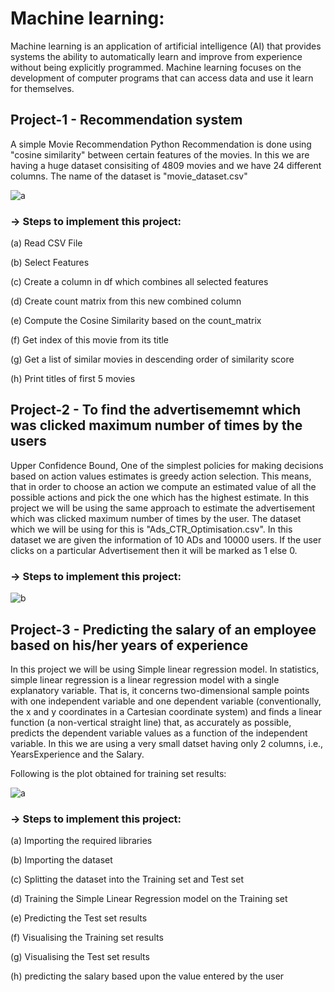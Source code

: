 # Machine learning:
Machine learning is an application of artificial intelligence (AI) that provides systems the ability to automatically learn and improve from experience without being explicitly programmed. Machine learning focuses on the development of computer programs that can access data and use it learn for themselves.

## Project-1 - Recommendation system
A simple Movie Recommendation Python Recommendation is done using "cosine similarity" between certain features of the movies. In this we are having a huge dataset consisiting of 4809 movies and we have 24 different columns. The name of the dataset is "movie_dataset.csv"

![a](https://user-images.githubusercontent.com/68856803/89008744-d2fa6800-d328-11ea-83a8-1fb07d3dded5.png)

### -> Steps to implement this project:
(a) Read CSV File

(b) Select Features

(c) Create a column in df which combines all selected features

(d) Create count matrix from this new combined column

(e) Compute the Cosine Similarity based on the count_matrix

(f) Get index of this movie from its title

(g) Get a list of similar movies in descending order of similarity score

(h) Print titles of first 5 movies

## Project-2 - To find the advertisememnt which was clicked maximum number of times by the users

Upper Confidence Bound, One of the simplest policies for making decisions based on action values estimates is greedy action selection. This means, that in order to choose an action we compute an estimated value of all the possible actions and pick the one which has the highest estimate.
In this project we will be using the same approach to estimate the advertisement which was clicked maximum number of times by the user.
The dataset which we will be using for this is "Ads_CTR_Optimisation.csv". In this dataset we are given the information of 10 ADs and 10000 users. If the user clicks on a particular Advertisement then it will be marked as 1 else 0.

### -> Steps to implement this project:

![b](https://user-images.githubusercontent.com/68856803/89013310-4acc9080-d331-11ea-96b6-f3257339d1fd.png)


## Project-3 - Predicting the salary of an employee based on his/her years of experience
In this project we will be using Simple linear regression model. In statistics, simple linear regression is a linear regression model with a single explanatory variable. That is, it concerns two-dimensional sample points with one independent variable and one dependent variable (conventionally, the x and y coordinates in a Cartesian coordinate system) and finds a linear function (a non-vertical straight line) that, as accurately as possible, predicts the dependent variable values as a function of the independent variable.
In this we are using a very small datset having only 2 columns, i.e., YearsExperience	and the Salary.

Following is the plot obtained for training set results:

![a](https://user-images.githubusercontent.com/68856803/89012376-c299bb80-d32f-11ea-9a2d-0d821b58d250.png)

### -> Steps to implement this project:
(a) Importing the required libraries

(b) Importing the dataset

(c) Splitting the dataset into the Training set and Test set

(d) Training the Simple Linear Regression model on the Training set

(e) Predicting the Test set results

(f) Visualising the Training set results

(g) Visualising the Test set results

(h) predicting the salary based upon the value entered by the user



